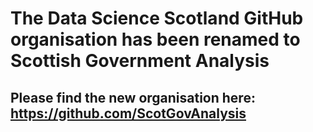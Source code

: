 # The Data Science Scotland GitHub organisation has been renamed to Scottish Government Analysis
## Please find the new organisation here: https://github.com/ScotGovAnalysis
